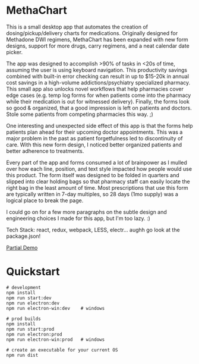 # MethaChart
This is a small desktop app that automates the creation of dosing/pickup/delivery charts for medications. Originally designed for Methadone DWI regimens, MethaChart has been expanded with new form designs, support for more drugs, carry regimens, and a neat calendar date picker.

The app was designed to accomplish >90% of tasks in <20s of time, assuming the user is using keyboard navigation. This productivity savings combined with built-in error checking can result in up to $15-20k in annual cost savings in a high-volume addictions/psychiatry specialized pharmacy. This small app also unlocks novel workflows that help pharmacies cover edge cases (e.g. temp log forms for when patients come into the pharmacy while their medication is out for witnessed delivery). Finally, the forms look so good & organized, that a good impression is left on patients and doctors. Stole some patients from competing pharmacies this way. ;)

One interesting and unexpected side effect of this app is that the forms help patients plan ahead for their upcoming doctor appointments. This was a major problem in the past as patient forgetfulness led to discontinuity of care. With this new form design, I noticed better organized patients and better adherence to treatments.

Every part of the app and forms consumed a lot of brainpower as I mulled over how each line, position, and text style impacted how people would use this product. The form itself was designed to be folded in quarters and slipped into clear holding bags so that pharmacy staff can easily locate the right bag in the least amount of time. Most prescriptions that use this form are typically written in 7-day multiples, so 28 days (1mo supply) was a logical place to break the page.

I could go on for a few more paragraphs on the subtle design and engineering choices I made for this app, but I'm too lazy. :)

Tech Stack: react, redux, webpack, LESS, electr... aughh go look at the package.json!

[Partial Demo](https://twitter.com/CNStimulant/status/1251281875282223104)

# Quickstart
```
# development
npm install
npm run start:dev
npm run electron:dev
npm run electron-win:dev    # windows

# prod builds
npm install
npm run start:prod
npm run electron:prod
npm run electron-win:prod   # windows

# create an executable for your current OS
npm run dist
```

